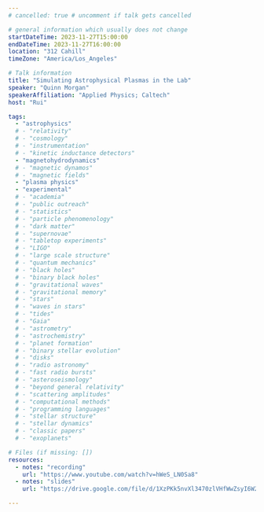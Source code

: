 ```yaml
---
# cancelled: true # uncomment if talk gets cancelled

# general information which usually does not change
startDateTime: 2023-11-27T15:00:00
endDateTime: 2023-11-27T16:00:00
location: "312 Cahill"
timeZone: "America/Los_Angeles"

# Talk information
title: "Simulating Astrophysical Plasmas in the Lab"
speaker: "Quinn Morgan"
speakerAffiliation: "Applied Physics; Caltech"
host: "Rui"

tags:
  - "astrophysics"
  # - "relativity"
  # - "cosmology"
  # - "instrumentation"
  # - "kinetic inductance detectors"
  - "magnetohydrodynamics"
  # - "magnetic dynamos"
  # - "magnetic fields"
  - "plasma physics"
  - "experimental"
  # - "academia"
  # - "public outreach"
  # - "statistics"
  # - "particle phenomenology"
  # - "dark matter"
  # - "supernovae"
  # - "tabletop experiments"
  # - "LIGO"
  # - "large scale structure"
  # - "quantum mechanics"
  # - "black holes"
  # - "binary black holes"
  # - "gravitational waves"
  # - "gravitational memory"
  # - "stars"
  # - "waves in stars"
  # - "tides"
  # - "Gaia"
  # - "astrometry"
  # - "astrochemistry"
  # - "planet formation"
  # - "binary stellar evolution"
  # - "disks"
  # - "radio astronomy"
  # - "fast radio bursts"
  # - "asteroseismology"
  # - "beyond general relativity"
  # - "scattering amplitudes"
  # - "computational methods"
  # - "programming languages"
  # - "stellar structure"
  # - "stellar dynamics"
  # - "classic papers"
  # - "exoplanets"

# Files (if missing: [])
resources:
  - notes: "recording"
    url: "https://www.youtube.com/watch?v=hWeS_LN0Sa8"
  - notes: "slides"
    url: "https://drive.google.com/file/d/1XzPKk5nvXl3470zlVHfWwZsyI6W2FVhD/view?usp=drive_link"

---
```



